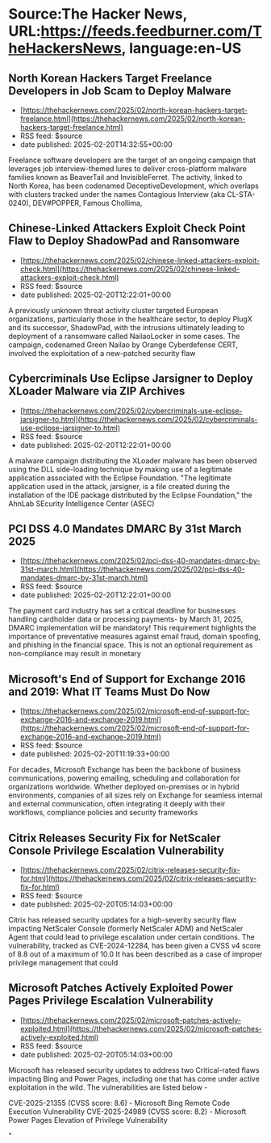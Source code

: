 # Source:The Hacker News, URL:https://feeds.feedburner.com/TheHackersNews, language:en-US

## North Korean Hackers Target Freelance Developers in Job Scam to Deploy Malware
 - [https://thehackernews.com/2025/02/north-korean-hackers-target-freelance.html](https://thehackernews.com/2025/02/north-korean-hackers-target-freelance.html)
 - RSS feed: $source
 - date published: 2025-02-20T14:32:55+00:00

Freelance software developers are the target of an ongoing campaign that leverages job interview-themed lures to deliver cross-platform malware families known as BeaverTail and InvisibleFerret.
The activity, linked to North Korea, has been codenamed DeceptiveDevelopment, which overlaps with clusters tracked under the names Contagious Interview (aka CL-STA-0240), DEV#POPPER, Famous Chollima,

## Chinese-Linked Attackers Exploit Check Point Flaw to Deploy ShadowPad and Ransomware
 - [https://thehackernews.com/2025/02/chinese-linked-attackers-exploit-check.html](https://thehackernews.com/2025/02/chinese-linked-attackers-exploit-check.html)
 - RSS feed: $source
 - date published: 2025-02-20T12:22:01+00:00

A previously unknown threat activity cluster targeted European organizations, particularly those in the healthcare sector, to deploy PlugX and its successor, ShadowPad, with the intrusions ultimately leading to deployment of a ransomware called NailaoLocker in some cases.
The campaign, codenamed Green Nailao by Orange Cyberdefense CERT, involved the exploitation of a new-patched security flaw

## Cybercriminals Use Eclipse Jarsigner to Deploy XLoader Malware via ZIP Archives
 - [https://thehackernews.com/2025/02/cybercriminals-use-eclipse-jarsigner-to.html](https://thehackernews.com/2025/02/cybercriminals-use-eclipse-jarsigner-to.html)
 - RSS feed: $source
 - date published: 2025-02-20T12:22:01+00:00

A malware campaign distributing the XLoader malware has been observed using the DLL side-loading technique by making use of a legitimate application associated with the Eclipse Foundation.
"The legitimate application used in the attack, jarsigner, is a file created during the installation of the IDE package distributed by the Eclipse Foundation," the AhnLab SEcurity Intelligence Center (ASEC)

## PCI DSS 4.0 Mandates DMARC By 31st March 2025
 - [https://thehackernews.com/2025/02/pci-dss-40-mandates-dmarc-by-31st-march.html](https://thehackernews.com/2025/02/pci-dss-40-mandates-dmarc-by-31st-march.html)
 - RSS feed: $source
 - date published: 2025-02-20T12:22:01+00:00

The payment card industry has set a critical deadline for businesses handling cardholder data or processing payments- by March 31, 2025, DMARC implementation will be mandatory! This requirement highlights the importance of preventative measures against email fraud, domain spoofing, and phishing in the financial space. This is not an optional requirement as non-compliance may result in monetary

## Microsoft's End of Support for Exchange 2016 and 2019: What IT Teams Must Do Now
 - [https://thehackernews.com/2025/02/microsoft-end-of-support-for-exchange-2016-and-exchange-2019.html](https://thehackernews.com/2025/02/microsoft-end-of-support-for-exchange-2016-and-exchange-2019.html)
 - RSS feed: $source
 - date published: 2025-02-20T11:19:33+00:00

For decades, Microsoft Exchange has been the backbone of business communications, powering emailing, scheduling and collaboration for organizations worldwide. Whether deployed on-premises or in hybrid environments, companies of all sizes rely on Exchange for seamless internal and external communication, often integrating it deeply with their workflows, compliance policies and security frameworks

## Citrix Releases Security Fix for NetScaler Console Privilege Escalation Vulnerability
 - [https://thehackernews.com/2025/02/citrix-releases-security-fix-for.html](https://thehackernews.com/2025/02/citrix-releases-security-fix-for.html)
 - RSS feed: $source
 - date published: 2025-02-20T05:14:03+00:00

Citrix has released security updates for a high-severity security flaw impacting NetScaler Console (formerly NetScaler ADM) and NetScaler Agent that could lead to privilege escalation under certain conditions.
The vulnerability, tracked as CVE-2024-12284, has been given a CVSS v4 score of 8.8 out of a maximum of 10.0
It has been described as a case of improper privilege management that could

## Microsoft Patches Actively Exploited Power Pages Privilege Escalation Vulnerability
 - [https://thehackernews.com/2025/02/microsoft-patches-actively-exploited.html](https://thehackernews.com/2025/02/microsoft-patches-actively-exploited.html)
 - RSS feed: $source
 - date published: 2025-02-20T05:14:03+00:00

Microsoft has released security updates to address two Critical-rated flaws impacting Bing and Power Pages, including one that has come under active exploitation in the wild.
The vulnerabilities are listed below -

CVE-2025-21355 (CVSS score: 8.6) - Microsoft Bing Remote Code Execution Vulnerability
CVE-2025-24989 (CVSS score: 8.2) - Microsoft Power Pages Elevation of Privilege Vulnerability

"


